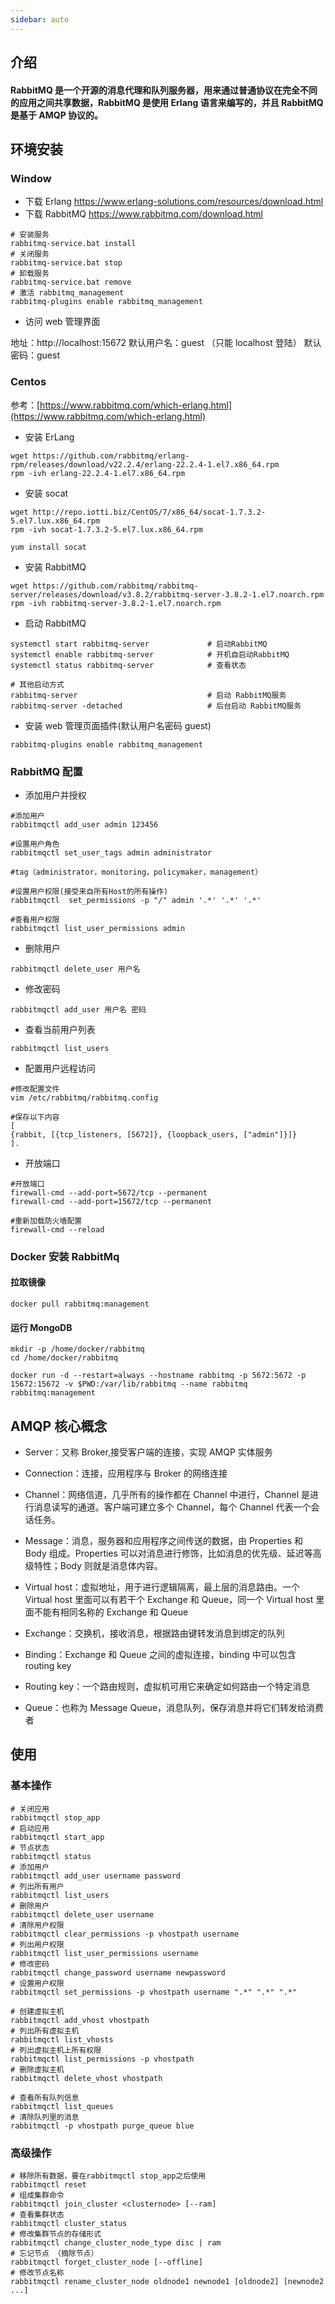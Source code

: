 ```yaml
---
sidebar: auto
---
```


## 介绍

#### RabbitMQ 是一个开源的消息代理和队列服务器，用来通过普通协议在完全不同的应用之间共享数据，RabbitMQ 是使用 Erlang 语言来编写的，并且 RabbitMQ 是基于 AMQP 协议的。

## 环境安装

### Window

- 下载 Erlang https://www.erlang-solutions.com/resources/download.html
- 下载 RabbitMQ https://www.rabbitmq.com/download.html

```shell
# 安装服务
rabbitmq-service.bat install
# 关闭服务
rabbitmq-service.bat stop
# 卸载服务
rabbitmq-service.bat remove
# 激活 rabbitmq_management
rabbitmq-plugins enable rabbitmq_management
```

- 访问 web 管理界面

地址：http://localhost:15672
默认用户名：guest （只能 localhost 登陆）
默认密码：guest

### Centos

参考：[https://www.rabbitmq.com/which-erlang.html](https://www.rabbitmq.com/which-erlang.html)

- 安装 ErLang

```shell
wget https://github.com/rabbitmq/erlang-rpm/releases/download/v22.2.4/erlang-22.2.4-1.el7.x86_64.rpm
rpm -ivh erlang-22.2.4-1.el7.x86_64.rpm
```

- 安装 socat

```shell
wget http://repo.iotti.biz/CentOS/7/x86_64/socat-1.7.3.2-5.el7.lux.x86_64.rpm
rpm -ivh socat-1.7.3.2-5.el7.lux.x86_64.rpm

yum install socat
```

- 安装 RabbitMQ

```shell
wget https://github.com/rabbitmq/rabbitmq-server/releases/download/v3.8.2/rabbitmq-server-3.8.2-1.el7.noarch.rpm
rpm -ivh rabbitmq-server-3.8.2-1.el7.noarch.rpm
```

- 启动 RabbitMQ

```shell
systemctl start rabbitmq-server             # 启动RabbitMQ
systemctl enable rabbitmq-server            # 开机自启动RabbitMQ
systemctl status rabbitmq-server            # 查看状态

# 其他启动方式
rabbitmq-server                             # 启动 RabbitMQ服务
rabbitmq-server -detached                   # 后台启动 RabbitMQ服务
```

- 安装 web 管理页面插件(默认用户名密码 guest)

```shell
rabbitmq-plugins enable rabbitmq_management
```

### RabbitMQ 配置

- 添加用户并授权

```shell
#添加用户
rabbitmqctl add_user admin 123456

#设置用户角色
rabbitmqctl set_user_tags admin administrator

#tag（administrator，monitoring，policymaker，management）

#设置用户权限(接受来自所有Host的所有操作)
rabbitmqctl  set_permissions -p "/" admin '.*' '.*' '.*'

#查看用户权限
rabbitmqctl list_user_permissions admin
```

- 删除用户

```shell
rabbitmqctl delete_user 用户名
```

- 修改密码

```shell
rabbitmqctl add_user 用户名 密码
```

- 查看当前用户列表

```
rabbitmqctl list_users
```

- 配置用户远程访问

```shell
#修改配置文件
vim /etc/rabbitmq/rabbitmq.config

#保存以下内容
[
{rabbit, [{tcp_listeners, [5672]}, {loopback_users, ["admin"]}]}
].
```

- 开放端口

```shell
#开放端口
firewall-cmd --add-port=5672/tcp --permanent
firewall-cmd --add-port=15672/tcp --permanent

#重新加载防火墙配置
firewall-cmd --reload
```

### Docker 安装 RabbitMq

#### 拉取镜像

```shell
docker pull rabbitmq:management
```

#### 运行 MongoDB

```shell
mkdir -p /home/docker/rabbitmq
cd /home/docker/rabbitmq

docker run -d --restart=always --hostname rabbitmq -p 5672:5672 -p 15672:15672 -v $PWD:/var/lib/rabbitmq --name rabbitmq rabbitmq:management
```

## AMQP 核心概念

- Server：又称 Broker,接受客户端的连接，实现 AMQP 实体服务

- Connection：连接，应用程序与 Broker 的网络连接

- Channel：网络信道，几乎所有的操作都在 Channel 中进行，Channel 是进行消息读写的通道。客户端可建立多个 Channel，每个 Channel 代表一个会话任务。

- Message：消息，服务器和应用程序之间传送的数据，由 Properties 和 Body 组成。Properties 可以对消息进行修饰，比如消息的优先级、延迟等高级特性；Body 则就是消息体内容。

- Virtual host：虚拟地址，用于进行逻辑隔离，最上层的消息路由。一个 Virtual host 里面可以有若干个 Exchange 和 Queue，同一个 Virtual host 里面不能有相同名称的 Exchange 和 Queue

- Exchange：交换机，接收消息，根据路由键转发消息到绑定的队列

- Binding：Exchange 和 Queue 之间的虚拟连接，binding 中可以包含 routing key

- Routing key：一个路由规则，虚拟机可用它来确定如何路由一个特定消息

- Queue：也称为 Message Queue，消息队列，保存消息并将它们转发给消费者

## 使用

### 基本操作

```shell
# 关闭应用
rabbitmqctl stop_app
# 启动应用
rabbitmqctl start_app
# 节点状态
rabbitmqctl status
# 添加用户
rabbitmqctl add_user username password
# 列出所有用户
rabbitmqctl list_users
# 删除用户
rabbitmqctl delete_user username
# 清除用户权限
rabbitmqctl clear_permissions -p vhostpath username
# 列出用户权限
rabbitmqctl list_user_permissions username
# 修改密码
rabbitmqctl change_password username newpassword
# 设置用户权限
rabbitmqctl set_permissions -p vhostpath username ".*" ".*" ".*"

# 创建虚拟主机
rabbitmqctl add_vhost vhostpath
# 列出所有虚拟主机
rabbitmqctl list_vhosts
# 列出虚拟主机上所有权限
rabbitmqctl list_permissions -p vhostpath
# 删除虚拟主机
rabbitmqctl delete_vhost vhostpath

# 查看所有队列信息
rabbitmqctl list_queues
# 清除队列里的消息
rabbitmqctl -p vhostpath purge_queue blue
```

### 高级操作

```shell
# 移除所有数据，要在rabbitmqctl stop_app之后使用
rabbitmqctl reset
# 组成集群命令
rabbitmqctl join_cluster <clusternode> [--ram]
# 查看集群状态
rabbitmqctl cluster_status
# 修改集群节点的存储形式
rabbitmqctl change_cluster_node_type disc | ram
# 忘记节点 （摘除节点）
rabbitmqctl forget_cluster_node [--offline]
# 修改节点名称
rabbitmqctl rename_cluster_node oldnode1 newnode1 [oldnode2] [newnode2 ...]
```
